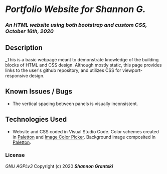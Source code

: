 # _Portfolio Website for Shannon G._

### _An HTML website using both bootstrap and custom CSS, October 16th, 2020_

## Description

_This is a basic webpage meant to demonstrate knowledge of the building blocks of HTML and CSS design. Although mostly static, this page provides links to the user's github repository, and utilizes CSS for viewport-responsive design. 

## Known Issues / Bugs
- The vertical spacing between panels is visually inconsistent.

## Technologies Used
- Website and CSS coded in Visual Studio Code. Color schemes created in [Paletton](http://paletton.com) and [Image Color Picker](https://imagecolorpicker.com/en/). Background image composited in [Paletton](http://paletton.com).

### License

 _GNU AGPLv3_
Copyright (c) 2020 **_Shannon Grantski_**

